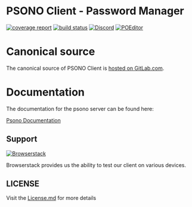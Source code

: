 # PSONO Client - Password Manager

[![coverage report](https://gitlab.com/psono/psono-client/badges/master/coverage.svg)](https://gitlab.com/psono/psono-client/commits/master)
[![build status](https://img.shields.io/docker/pulls/psono/psono-client.svg)](https://hub.docker.com/r/psono/psono-client/)
[![Discord](https://img.shields.io/badge/Discord-join%20chat-738bd7.svg)](https://discord.gg/RuSvEjj)
[![POEditor](https://img.shields.io/badge/POEditor-Help%20translate-brightgreen.svg)](https://poeditor.com/join/project?hash=Aiea8D0WIr)

# Canonical source

The canonical source of PSONO Client is [hosted on GitLab.com](https://gitlab.com/psono/psono-client).

# Documentation

The documentation for the psono server can be found here:

[Psono Documentation](https://doc.psono.com/)


## Support

[![Browserstack](https://i.imgur.com/hPwc0jS.png)](https://www.browserstack.com/)

Browserstack provides us the ability to test our client on various devices.



## LICENSE

Visit the [License.md](/LICENSE.md) for more details

